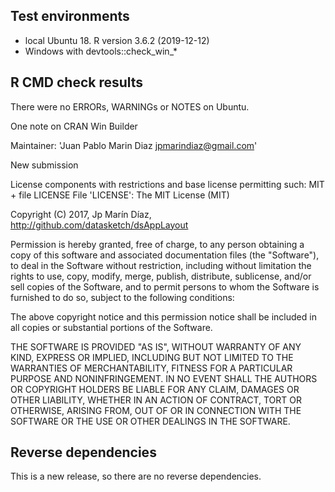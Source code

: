 ## Test environments
* local Ubuntu 18. R version 3.6.2 (2019-12-12)
* Windows with devtools::check_win_*

## R CMD check results
There were no ERRORs, WARNINGs or NOTES on Ubuntu.

One note on CRAN Win Builder 

Maintainer: 'Juan Pablo Marin Diaz <jpmarindiaz@gmail.com>'

New submission

License components with restrictions and base license permitting such:
  MIT + file LICENSE
File 'LICENSE':
  The MIT License (MIT)

  Copyright (C) 2017, Jp Marín Díaz, http://github.com/datasketch/dsAppLayout

  Permission is hereby granted, free of charge, to any person obtaining a copy
  of this software and associated documentation files (the "Software"), to deal
  in the Software without restriction, including without limitation the rights
  to use, copy, modify, merge, publish, distribute, sublicense, and/or sell
  copies of the Software, and to permit persons to whom the Software is
  furnished to do so, subject to the following conditions:

  The above copyright notice and this permission notice shall be included in
  all copies or substantial portions of the Software.

  THE SOFTWARE IS PROVIDED "AS IS", WITHOUT WARRANTY OF ANY KIND, EXPRESS OR
  IMPLIED, INCLUDING BUT NOT LIMITED TO THE WARRANTIES OF MERCHANTABILITY,
  FITNESS FOR A PARTICULAR PURPOSE AND NONINFRINGEMENT. IN NO EVENT SHALL THE
  AUTHORS OR COPYRIGHT HOLDERS BE LIABLE FOR ANY CLAIM, DAMAGES OR OTHER
  LIABILITY, WHETHER IN AN ACTION OF CONTRACT, TORT OR OTHERWISE, ARISING FROM,
  OUT OF OR IN CONNECTION WITH THE SOFTWARE OR THE USE OR OTHER DEALINGS IN
  THE SOFTWARE.


## Reverse dependencies

This is a new release, so there are no reverse dependencies.


